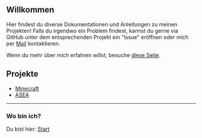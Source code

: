 ## Willkommen

Hier findest du diverse Dokumentationen und Anleitungen zu meinen Projekten!
Falls du irgendwo ein Problem findest, kannst du gerne via GitHub unter dem entsprechenden Projekt ein "Issue" eröffnen oder mich per [Mail](mailto:rafaelurben+github@gmail.com) kontaktieren.

Wenn du mehr über mich erfahren willst, besuche [diese Seite](/diverses/rafaelurben/).

## Projekte

- [Minecraft](/minecraft/)
- [ASEA](/pages-asea/)



* * *

### Wo bin ich?

Du bist hier: [Start](/)

